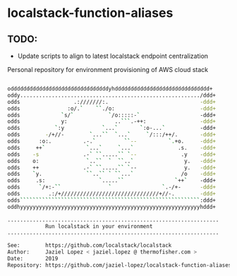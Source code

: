 # localstack-function-aliases

## TODO:
* Update scripts to align to latest localstack endpoint centralization

Personal repository for environment provisioning of AWS cloud stack                                                                         
```bash                                 

odddddddddddddddddddddddddddddddyhdddddddddddddddddddddddddddddd+
oddy........................................................./ddd+
odds                 .:///////:.                             -ddd+
odds               :o/.`    ``./o:                           -ddd+
odds             `s/`           `/o:::::-`                   -ddd+
odds             y:               ..```.-++:                 -ddd+
odds           `:y            `...`       `:o-...`           -ddd+
odds        -/+//-        `...``  `...`     `/:::/++/.       -ddd+
odds      :o:.          .-.`         ``--          `.+o.     -ddd+
odds     ++`             `...`     `...`              .s.    -ddd+
odds    -s              .-` ``.....`` `--              .y    -ddd+
odds    o:               `..``  `  ``..`                y.   -ddd+
odds    ++              .-` ``.....`` `--               y.   -ddd+
odds    `y.              ``..`` ` ``...`               /o    -ddd+
odds     .s:                 `.....``                `++`    -ddd+
odds      `/+:-``               `                `.-/+-      -ddd+
odds         .:/+///////////////////////////////+//-.        -ddd+
odds`````````````````````````````````````````````````````````:ddd+
oddhyyyyyyyyyyyyyyyyyyyyyyyyyyyyyyyyyyyyyyyyyyyyyyyyyyyyyyyyyhddd+

...................................................................
            Run localstack in your environment
...................................................................

See:        https://github.com/localstack/localstack
Author:     Jaziel Lopez < jaziel.lopez @ thermofisher.com >
Date:       2019
Repository: https://github.com/jaziel-lopez/localstack-function-aliases.git
```
